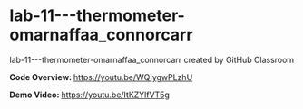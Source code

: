 # lab-11---thermometer-omarnaffaa_connorcarr
lab-11---thermometer-omarnaffaa_connorcarr created by GitHub Classroom

<b> Code Overview: </b> https://youtu.be/WQIygwPLzhU

<b> Demo Video: </b> https://youtu.be/ItKZYlfVT5g
